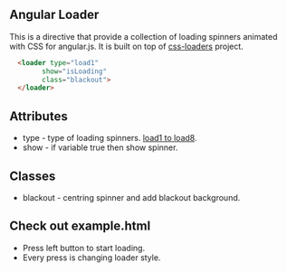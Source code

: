 ## Angular Loader

This is a directive that provide a collection of loading spinners animated with CSS for angular.js. It is built on top of [css-loaders](https://github.com/lukehaas/css-loaders) project. 

```html
  <loader type="load1"
        show="isLoading"
        class="blackout">
  </loader>
```

## Attributes

* type - type of loading spinners. [load1 to load8](http://projects.lukehaas.me/css-loaders/).
* show - if variable true then show spinner.

## Classes 

* blackout - centring spinner and add blackout background.

## Check out example.html

* Press left button to start loading.
* Every press is changing loader style.
